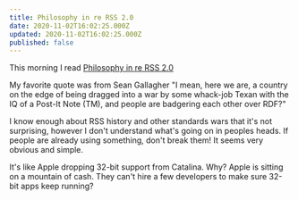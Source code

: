 ```yaml
---
title: Philosophy in re RSS 2.0
date: 2020-11-02T16:02:25.000Z
updated: 2020-11-02T16:02:25.000Z
published: false
---
```


This morning I read <a href="http://essaysfromexodus.scripting.com/stories/storyReader$1744">Philosophy in re RSS 2.0</a>

My favorite quote was from Sean Gallagher "I mean, here we are, a country on the edge of being dragged into a war by some whack-job Texan with the IQ of a Post-It Note (TM), and people are badgering each other over RDF?"

I know enough about RSS history and other standards wars that it's not surprising, however I don't understand what's going on in peoples heads. If people are already using something, don't break them! It seems very obvious and simple.

It's like Apple dropping 32-bit support from Catalina. Why? Apple is sitting on a mountain of cash. They can't hire a few developers to make sure 32-bit apps keep running?

